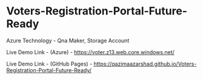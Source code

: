 # Voters-Registration-Portal-Future-Ready

Azure Technology - Qna Maker, Storage Account

Live Demo Link - (Azure) - https://voter.z13.web.core.windows.net/ 

Live Demo Link - (GitHub Pages) - https://qazimaazarshad.github.io/Voters-Registration-Portal-Future-Ready/
